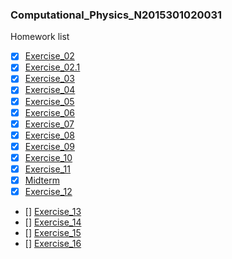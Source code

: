 ### Computational_Physics_N2015301020031
Homework list
- [X] [Exercise_02](http://note.youdao.com/noteshare?id=e2d119aab2686281585247af84bc7669)
- [X] [Exercise_02.1](http://note.youdao.com/noteshare?id=17788585a39bbc3c3a83c8126d8602c1)
- [X] [Exercise_03](http://note.youdao.com/noteshare?id=aad51725a610a7bef8d447ee1b7c78e1)
- [X] [Exercise_04](http://note.youdao.com/noteshare?id=5f525b7bfc14db08a72c2fcded52464b)
- [X] [Exercise_05](http://note.youdao.com/noteshare?id=9326e62768db328e61a95515c09fe69c)
- [X] [Exercise_06](https://www.zybuluo.com/levinefeng/note/922392)
- [X] [Exercise_07](https://www.zybuluo.com/levinefeng/note/930828)
- [X] [Exercise_08](https://www.zybuluo.com/levinefeng/note/939315)
- [X] [Exercise_09](https://www.zybuluo.com/levinefeng/note/947307)
- [X] [Exercise_10](https://www.zybuluo.com/levinefeng/note/971387)
- [X] [Exercise_11](https://www.zybuluo.com/levinefeng/note/978374)
- [X] [Midterm]()
- [X] [Exercise_12](https://www.zybuluo.com/levinefeng/note/987645)
- [] [Exercise_13]()
- [] [Exercise_14]()
- [] [Exercise_15]()
- [] [Exercise_16]()
